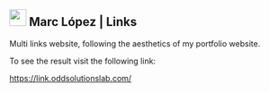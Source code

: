 ## <img src="https://github.com/marclopezsoler/linktree/assets/75423109/3c11bfde-ebf2-4b9a-8c60-fa169f92b4b7" data-canonical-src="https://github.com/marclopezsoler/linktree/assets/75423109/3c11bfde-ebf2-4b9a-8c60-fa169f92b4b7" width="30" height="30" />  Marc López | Links

Multi links website, following the aesthetics of my portfolio website.

To see the result visit the following link:

https://link.oddsolutionslab.com/
